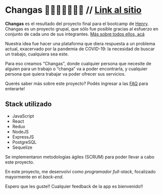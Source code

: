 # Changas 🦺👷🏻‍♀️👷🏻‍♂️ // [Link al sitio](https://changas.vercel.app/)

**Changas** es el resultado del proyecto final para el bootcamp de [Henry](https://www.soyhenry.com/).
Changas es un proyecto grupal, que sólo fue posible gracias al esfuerzo en conjunto de cada uno de sus integrantes.
[Más sobre todos ellos, acá](https://changas.vercel.app/about)

Nuestra idea fue hacer una plataforma que diera respuesta a un problema actual, exacervado por la pandemia de COVID-19: la necesidad de buscar un trabajo, cualquiera sea este.

Para eso creamos "Changas", donde cualquier persona que necesite de alguien para un trabajo o “changa” va a poder encontrarla, y cualquier persona que quiera trabajar va poder ofrecer sus servicios.

Querés saber más sobre este proyecto? Podés ingresar a las [FAQ](https://changas.vercel.app/faq) para enterarte!

## Stack utilizado

- JavaScript
- React
- Redux
- NodeJS
- ExpressJS
- PostgreSQL
- Sequelize

Se implementaron metodologías ágiles (SCRUM) para poder llevar a cabo este proyecto.

En este proyecto, me desenvolví como *programador full-stack*, focalizado mayormente en el *back-end*.

Espero que les guste!! Cualquier feedback de la app es bienvenido!!
